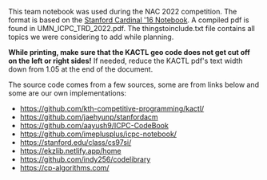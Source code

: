 This team notebook was used during the NAC 2022 competition. The format is based on the [Stanford Cardinal '16 Notebook](https://github.com/jaehyunp/stanfordacm/tree/master/stanford-cardinal-16). A compiled pdf is found in UMN_ICPC_TRD_2022.pdf. The thingstoinclude.txt file contains all topics we were considering to add while planning.

**While printing, make sure that the KACTL geo code does not get cut off on the left or right sides!** If needed, reduce the KACTL pdf's text width down from 1.05 at the end of the document.

The source code comes from a few sources, some are from links below and some are our own implementations:
- https://github.com/kth-competitive-programming/kactl/
- https://github.com/jaehyunp/stanfordacm
- https://github.com/aayush9/ICPC-CodeBook
- https://github.com/imeplusplus/icpc-notebook/
- https://stanford.edu/class/cs97si/
- https://ekzlib.netlify.app/home
- https://github.com/indy256/codelibrary
- https://cp-algorithms.com/ 